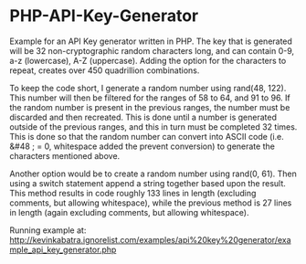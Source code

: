 # PHP-API-Key-Generator
Example for an API Key generator written in PHP. The key that is generated will be 32 non-cryptographic random characters long, and can contain 0-9, a-z (lowercase), A-Z (uppercase). Adding the option for the characters to repeat, creates over 450 quadrillion combinations.

To keep the code short, I generate a random number using rand(48, 122). This number will then be filtered for the ranges of 58 to 64, and 91 to 96. If the random number is present in the previous ranges, the number must be discarded and then recreated. This is done until a number is generated outside of the previous ranges, and this in turn must be completed 32 times. This is done so that the random number can convert into ASCII code (i.e. &#48 ; = 0, whitespace added the prevent conversion) to generate the characters mentioned above.

Another option would be to create a random number using rand(0, 61). Then using a switch statement append a string together based upon the result. This method results in code roughly 133 lines in length (excluding comments, but allowing whitespace), while the previous method is 27 lines in length (again excluding comments, but allowing whitespace).

Running example at: http://kevinkabatra.ignorelist.com/examples/api%20key%20generator/example_api_key_generator.php
